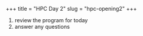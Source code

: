 +++
title = "HPC Day 2"
slug = "hpc-opening2"
+++

<!-- In this session, I will cover the program for today, answer any questions -->
<!-- and share the afternoon exercises. -->

1. review the program for today
1. answer any questions

<!-- By the end of the day you should be comfortable with: -->

<!-- - creating and deleting files and directories, copying and moving them -->
<!-- - writing text into a file and printing its contents to the terminal -->
<!-- - working with `tar` archives -->
<!-- - copying files to/from a remote server -->
<!-- - redirecting output to a file -->
<!-- - using Unix wildcards (* character) -->
<!-- - using pipes to construct longer commands -->
<!-- - working with Unix loops -->

<!-- Some of the hands-on exercises we will do in the afternoon Zoom session: -->

<!-- - Many exercises on navigating the filesystem. -->
<!-- - Combine `ls` and `head` into a one-line command to show three largest files (by the number of bytes) in a given directory. -->
<!-- - Write a one-line command to show the name of the longest (by the number of lines) *.pdb file in the current directory. -->
<!-- - Working with environment variables. -->
<!-- - Write a loop to rename all *.txt files in a given directory to *.bak files. -->
<!-- - Write a loop to replace spaces to underscores in all file names in the current directory. -->
